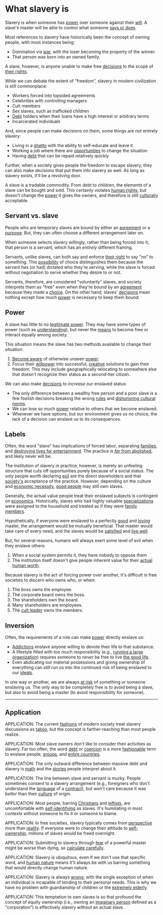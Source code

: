 
# What slavery is

Slavery is when someone has [power](power.md) over someone against their [will](purpose.md). A slave's master will be able to control what someone [says or does](results.md).

Most references to slavery have historically been the concept of owning people, with most instances being:

- Domination via [war](people-conflicts-war.md), with the loser becoming the property of the winner.
- That person was born into an owned family.

A slave, however, is anyone unable to make free [decisions](decisions.md) to the scope of [their rights](people-boundaries.md).

While we can debate the extent of "freedom", slavery in modern civilization is still commonplace:

- Workers forced into lopsided agreements
- Celebrities with controlling managers
- Cult members
- Sex slaves, such as trafficked children
- [Debt](money-2_debt.md) holders when their loans have a high interest or arbitrary terms
- Incarcerated individuals

And, since people can make decisions on them, some things are *not* entirely slavery:

- Living in a [ghetto](classes.md) with the ability to self-educate and leave it
- Working a job where there are [opportunities](power.md) to change the situation
- Having [debt](money-2_debt.md) that can be repaid relatively quickly

Further, when a society gives people the freedom to escape slavery, they can also make decisions that put them *into* slavery as well. As long as slavery exists, it'll be a revolving door.

A slave is a tradable commodity. From debt to children, the elements of a slave can be bought and sold. This certainly violates [human rights](people-boundaries.md), but doesn't change the [power](power.md) it gives the owners, and therefore is still [culturally](people-culture.md) acceptable.

## Servant vs. slave

People who are temporary slaves are bound by either an [agreement](people-contracts.md) or a [purpose](purpose.md). But, they can often choose a different arrangement later on.

When someone selects slavery willingly, rather than being forced into it, that person is a servant, which has an *entirely* different framing.

Servants, unlike slaves, can both say and enforce [their right](people-boundaries.md) to say "no" to something. This [possibility](imagination.md) of choice distinguishes them because the servant has (or had) dictated who they're serving, while the slave is forced without negotiation to serve whether they desire to or not.

Servants, therefore, are considered "voluntarily" slaves, and society interprets them as "free" even when they're bound by an [agreement](people-contracts.md) because they made a [choice](decisions.md). On the other hand, slaves' [decisions](decisions.md) mean nothing except how much [power](power-types.md) is necessary to keep them bound.

## Power

A slave has little to no [legitimate power](power.md). They may have some types of power (such as [understanding](understanding.md)), but never the [means](purpose.md) to become free or interact equally among society.

This situation means the slave has two methods available to change their situation:

1. [Become aware](awareness.md) of otherwise unseen [power](power.md).
2. Focus their [willpower](purpose.md) into successful, [creative](mind-creativity.md) solutions to gain their freedom. This may include geographically relocating to somewhere else that doesn't recognize their status as a second-tier citizen.

We can also make [decisions](decisions.md) to *increase* our enslaved status:

- The only difference between a wealthy free person and a poor slave is a few foolish decisions breaking the wrong [rules](rules.md) and [dishonoring cultural norms](morality-taboo.md).
- We can lose so much [power](power.md) relative to others that we become enslaved.
- Whenever we have options, but our environment gives us no choice, the lack of a decision can enslave us to its consequences.

## Labels

Often, the word "slave" has implications of forced labor, separating [families](people-family.md), and [destroying lives for entertainment](morality-evil.md). The practice is [*far* from abolished](http://www.endslaverynow.org), and likely never will be.

The institution of slavery in practice, however, is merely an unfeeling structure that cuts off opportunities purely because of a social status. The only people worth declaring [evil](morality-evil.md) are the direct slaveholders and that [society's](people-culture.md) acceptance of the practice. However, depending on the culture and [economic necessity](economics.md), [good people](morality.md) may still own slaves.

Generally, the actual value people treat their enslaved subjects is contingent on [economics](economics.md). Historically, slaves who had highly valuable [specializations](jobs-specialization.md) were assigned to the household and treated as if they were [family members](people-family.md).

Hypothetically, if everyone were enslaved to a perfectly [good](morality.md) and [loving](people-love.md) master, the arrangement would be mutually beneficial. That master would take care of every need, and the slaves would be [satisfied](mind-feelings-happiness.md) and [live well](success-1_why.md).

But, for several reasons, humans will always exert some level of evil when they enslave others:

1. When a social system permits it, they have nobody to oppose them
2. The institution itself doesn't give people inherent value for their [actual human worth](humanity.md).

Because slavery is the act of forcing power over another, it's difficult in free societies to discern who owns who, or when:

1. The boss owns the employee.
2. The corporate board owns the boss.
3. The shareholders own the board.
4. Many shareholders are employees.
5. The [cult leader](culture-cults.md) owns the members.

## Inversion

Often, the requirements of a role can make [power](power.md) directly enslave us:

- [Addictions](addiction.md) enslave anyone willing to devote their life to that substance.
- A lifestyle filled with too much responsibility (e.g., [running a large organization](groups-large.md)) requires someone to *never* be free to live [the good life](goodlife.md).
- Even abdicating our material possessions and giving ownership of everything can *still* run us into the continued risk of being enslaved to our [ideals](values.md).

In one way or another, we are always [at risk](safety.md) of something or someone enslaving us. The only way to be completely free is to avoid being a slave, but also to avoid being a master (to avoid responsibility for someone).

* * * * *

## Application

APPLICATION: The current [fashions](trends.md) of modern society treat slavery discussions as [taboo](morality-taboo.md), but the concept is farther-reaching than most people realize.

APPLICATION: Most slave owners don't like to consider their activities as slavery. Far too often, the word [debt](money-2_debt.md) or [coercion](power.md) is a more [fashionable](trends.md) term to enslave people, [groups](groups-small.md), and [entire countries](https://en.wikipedia.org/wiki/Haiti).

APPLICATION: The only outward difference between massive debt and slavery is [math](math.md) and the [stories](stories.md) people interpret about it.

APPLICATION: The line between slave and servant is murky. People sometimes consent to a slavery arrangement (e.g., foreigners who don't understand the [language](language.md) of a [contract](people-contracts.md)), but won't care because it was *better* than their [culture](people-culture.md) of origin.

APPLICATION: Most people, barring [Christians](https://theologos.site/devotion-chaos/) and [leftists](leftism.md), are uncomfortable with [self-identifying](identity.md) as slaves. It's humiliating in most contexts without someone to fix it or someone to blame.

APPLICATION: In free societies, slavery typically comes from [perspective](image.md) more than [reality](reality.md). If everyone were to change their attitude to [self-ownership](success-1_why.md), millions of slaves would be freed overnight.

APPLICATION: Submitting to slavery through [fear](mind-feelings-fear.md) of a powerful master might be worse than dying, so [calculate carefully](decisions.md).

APPLICATION: Slavery is ubiquitous, even if we don't use that specific word, and [human nature](humanity.md) means it'll always be with us barring something that would directly change human nature.

APPLICATION: Slavery is always [wrong](morality.md), with the single exception of when an individual is incapable of tending to their personal needs. This is why we have no problem with guardianship of children or the [extremely elderly](maturity.md).

APPLICATION: This temptation to own slaves is so that profound the concept of equity ownership (i.e., owning an [imaginary person](image-modern.md) defined as a "corporation") is effectively slavery without an actual slave.
